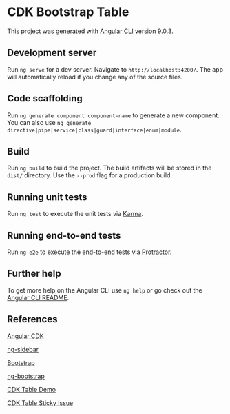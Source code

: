 # CDK Bootstrap Table

This project was generated with [Angular CLI](https://github.com/angular/angular-cli) version 9.0.3.

## Development server

Run `ng serve` for a dev server. Navigate to `http://localhost:4200/`. The app will automatically reload if you change any of the source files.

## Code scaffolding

Run `ng generate component component-name` to generate a new component. You can also use `ng generate directive|pipe|service|class|guard|interface|enum|module`.

## Build

Run `ng build` to build the project. The build artifacts will be stored in the `dist/` directory. Use the `--prod` flag for a production build.

## Running unit tests

Run `ng test` to execute the unit tests via [Karma](https://karma-runner.github.io).

## Running end-to-end tests

Run `ng e2e` to execute the end-to-end tests via [Protractor](http://www.protractortest.org/).

## Further help

To get more help on the Angular CLI use `ng help` or go check out the [Angular CLI README](https://github.com/angular/angular-cli/blob/master/README.md).

## References

[Angular CDK](https://material.angular.io/cdk/categories)

[ng-sidebar](https://github.com/arkon/ng-sidebar)

[Bootstrap](https://getbootstrap.com/)

[ng-bootstrap](https://ng-bootstrap.github.io/#/home)

[CDK Table Demo](https://github.com/mainawycliffe/angular-cdk-table-demo)

[CDK Table Sticky Issue](https://github.com/angular/components/issues/10122)
